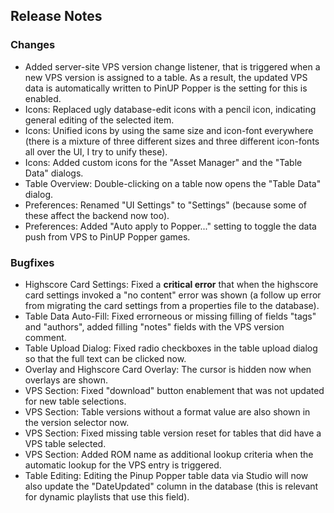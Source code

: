 ## Release Notes

### Changes

- Added server-site VPS version change listener, that is triggered when a new VPS version is assigned to a table. As a result, the updated VPS data is automatically written to PinUP Popper is the setting for this is enabled. 
- Icons: Replaced ugly database-edit icons with a pencil icon, indicating general editing of the selected item.
- Icons: Unified icons by using the same size and icon-font everywhere (there is a mixture of three different sizes and three different icon-fonts all over the UI, I try to unify these).
- Icons: Added custom icons for the "Asset Manager" and the "Table Data" dialogs.
- Table Overview: Double-clicking on a table now opens the "Table Data" dialog.
- Preferences: Renamed "UI Settings" to "Settings" (because some of these affect the backend now too).
- Preferences: Added "Auto apply to Popper..." setting to toggle the data push from VPS to PinUP Popper games.

### Bugfixes

- Highscore Card Settings: Fixed a **critical error** that when the highscore card settings invoked a "no content" error was shown (a follow up error from migrating the card settings from a properties file to the database).
- Table Data Auto-Fill: Fixed errorneous or missing filling of fields "tags" and "authors", added filling "notes" fields with the VPS version comment. 
- Table Upload Dialog: Fixed radio checkboxes in the table upload dialog so that the full text can be clicked now. 
- Overlay and Highscore Card Overlay: The cursor is hidden now when overlays are shown.
- VPS Section: Fixed "download" button enablement that was not updated for new table selections.
- VPS Section: Table versions without a format value are also shown in the version selector now.
- VPS Section: Fixed missing table version reset for tables that did have a VPS table selected.
- VPS Section: Added ROM name as additional lookup criteria when the automatic lookup for the VPS entry is triggered.
- Table Editing: Editing the Pinup Popper table data via Studio will now also update the "DateUpdated" column in the database (this is relevant for dynamic playlists that use this field).
